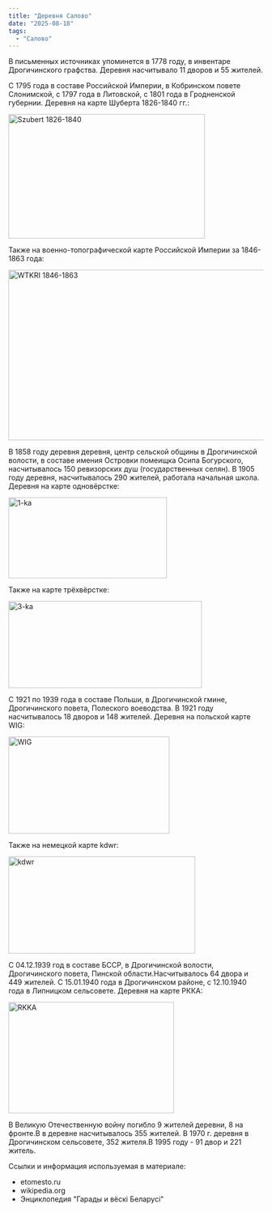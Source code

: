 ```yaml
---
title: "Деревня Салово"
date: "2025-08-18"
tags: 
  - "Салово"
---
```


В письменных источниках упоминется в 1778 году, в инвентаре Дрогичинского графства. Деревня насчитывало 11 дворов и 55 жителей.

С 1795 года в составе Российской Империи, в Кобринском повете Слонимской, с 1797 года в Литовской, с 1801 года в Гродненской губернии. Деревня на карте Шуберта 1826-1840 гг.:

<img width="388" height="246" alt="Szubert 1826-1840" src="https://github.com/user-attachments/assets/fe3ad0bb-ea8d-4b8f-99e0-da09629a1377" />

Также на военно-топографической карте Российской Империи за 1846-1863 года:

<img width="655" height="337" alt="WTKRI 1846-1863" src="https://github.com/user-attachments/assets/ee5acc49-3ede-4a29-9335-2381ec09d878" />

В 1858 году деревня деревня, центр сельской общины в Дрогичинской волости, в составе имения Островки помеищка Осипа Богурского, насчитывалось 150 ревизорских душ (государственных селян). В 1905 году деревня, насчитывалось 290 жителей, работала начальная школа. Деревня на карте одновёрстке:

<img width="313" height="160" alt="1-ka" src="https://github.com/user-attachments/assets/3e231085-3020-4d4f-ad2c-a23a554708d0" />

Также на карте трёхвёрстке:

<img width="382" height="172" alt="3-ka" src="https://github.com/user-attachments/assets/69782bec-b6c5-41da-a24b-2d4c34a28849" />

С 1921 по 1939 года в составе Польши, в Дрогичинской гмине, Дрогичинского повета, Полеского воеводства. В 1921 году насчитывалось 18 дворов и 148 жителей. Деревня на польской карте WIG:

<img width="318" height="192" alt="WIG" src="https://github.com/user-attachments/assets/7b32b795-c077-4aeb-8cb1-ee3a53b4dad5" />

Также на немецкой карте kdwr:

<img width="369" height="192" alt="kdwr" src="https://github.com/user-attachments/assets/e187e5c8-4390-4c75-9cc5-c59abacaa072" />

С 04.12.1939 год в составе БССР, в Дрогичинской волости, Дрогичинского повета, Пинской области.Насчитывалось 64 двора и 449 жителей. С 15.01.1940 года в Дрогичинском районе, с 12.10.1940 года в Липницком сельсовете. Деревня на карте РККА:

<img width="327" height="220" alt="RKKA" src="https://github.com/user-attachments/assets/be387675-88ae-4ccd-ac50-0e80b4026c73" />

В Великую Отечественную войну погибло 9 жителей деревни, 8 на фронте.В в деревне насчитывалось 355 жителей. В 1970 г. деревня в Дрогичинском сельсовете, 352 жителя.В 1995 году - 91 двор и 221 житель.

Ссылки и информация используемая в материале:
- etomesto.ru
- wikipedia.org
- Энциклопедия "Гарады и вёскi Беларусi"
